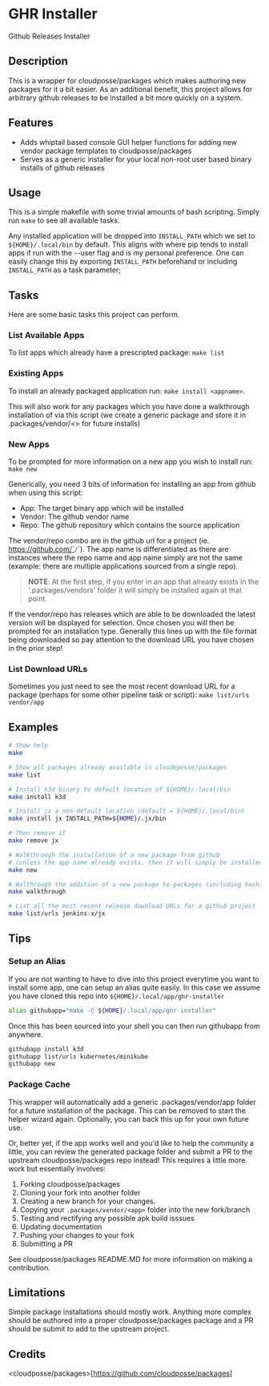 # GHR Installer

Github Releases Installer

## Description

This is a wrapper for cloudposse/packages which makes authoring new packages for it a bit easier. As an additional benefit, this project allows for arbitrary github releases to be installed a bit more quickly on a system.

## Features

- Adds whiptail based console GUI helper functions for adding new vendor package templates to cloudposse/packages
- Serves as a generic installer for your local non-root user based binary installs of github releases

## Usage

This is a simple makefile with some trivial amounts of bash scripting. Simply run `make` to see all available tasks.

Any installed application will be dropped into `INSTALL_PATH` which we set to `${HOME}/.local/bin` by default. This aligns with where pip tends to install apps if run with the --user flag and is my personal preference. One can easily change this by exporting `INSTALL_PATH` beforehand or including `INSTALL_PATH` as a task parameter;

## Tasks

Here are some basic tasks this project can perform.

### List Available Apps

To list apps which already have a prescripted package: `make list`

### Existing Apps
To install an already packaged application run: `make install <appname>`.

This will also work for any packages which you have done a walkthrough installation of via this script (we create a generic package and store it in .packages/vendor/<<appname>> for future installs)

### New Apps
To be prompted for more information on a new app you wish to install run: `make new`

Generically, you need 3 bits of information for installing an app from github when using this script:

- App: The target binary app which will be installed
- Vendor: The github vendor name
- Repo: The github repository which contains the source application

The vendor/repo combo are in the github url for a project (ie. https://github.com/`<vendor>`/`<repo>`). The app name is differentiated as there are instances where the repo name and app name simply are not the same (example: there are multiple applications sourced from a single repo).

> **NOTE**: At the first step, if you enter in an app that already exists in the '.packages/vendors' folder it will simply be installed again at that point.

If the vendor/repo has releases which are able to be downloaded the latest version will be displayed for selection. Once chosen you will then be prompted for an installation type. Generally this lines up with the file format being downloaded so pay attention to the download URL you have chosen in the prior step!

### List Download URLs

Sometimes you just need to see the most recent download URL for a package (perhaps for some other pipeline task or script): `make list/urls vendor/app`

## Examples

```bash
# Show help
make

# Show all packages already available in cloudeposse/packages
make list

# Install k3d binary to default location of ${HOME}/.local/bin
make install k3d

# Install jx a non-default location (default = ${HOME}/.local/bin)
make install jx INSTALL_PATH=${HOME}/.jx/bin

# Then remove it
make remove jx

# Walkthrough the installation of a new package from github 
# (unless the app name already exists, then it will simply be installed)
make new

# Walthrough the addition of a new package to packages (including hashicorp sourced apps)
make walkthrough

# List all the most recent release download URLs for a github project
make list/urls jenkins-x/jx
```

## Tips

### Setup an Alias
If you are not wanting to have to dive into this project everytime you want to install some app, one can setup an alias quite easily. In this case we assume you have cloned this repo into `${HOME}/.local/app/ghr-installer`

```bash
alias githubapp="make -C ${HOME}/.local/app/ghr-installer"
```

Once this has been sourced into your shell you can then run githubapp from anywhere.

```bash
githubapp install k3d
githubapp list/urls kubernetes/minikube
githubapp new
```

### Package Cache

This wrapper will automatically add a generic .packages/vendor/app folder for a future installation of the package. This can be removed to start the helper wizard again. Optionally, you can back this up for your own future use.

Or, better yet, if the app works well and you'd like to help the community a little, you can review the generated package folder and submit a PR to the upstream cloudposse/packages repo instead! This requires a little more work but essentially involves:
1. Forking cloudposse/packages
2. Cloning your fork into another folder
3. Creating a new branch for your changes.
4. Copying your `.packages/vendor/<app>` folder into the new fork/branch
5. Testing and rectifying any possible apk build isssues
6. Updating documentation
7. Pushing your changes to your fork
8. Submitting a PR

See cloudposse/packages README.MD for more information on making a contribution.

## Limitations

Simple package installations should mostly work. Anything more complex should be authored into a proper cloudposse/packages package and a PR should be submit to add to the upstream project.

## Credits

<cloudposse/packages>[https://github.com/cloudposse/packages]